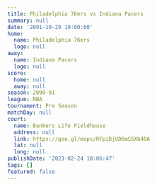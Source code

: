 ```yaml
---
title: Philadelphia 76ers vs Indiana Pacers
summary: null
date: '2091-10-29 19:00:00'
home:
  name: Philadelphia 76ers
  logo: null
away:
  name: Indiana Pacers
  logo: null
score:
  home: null
  away: null
season: 2090-91
league: NBA
tournament: Pre Season
matchDay: null
court:
  name: Bankers Life Fieldhouse
  address: null
  link: https://goo.gl/maps/RFpiDjUD6mS5Xb48A
  lat: null
  long: null
publishDate: '2023-02-24 10:06:47'
tags: []
featured: false
---
```


